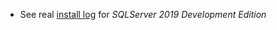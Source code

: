- See real [install log](Install-Sql-2020-03-31T16-04-28.log) for *SQLServer 2019 Development Edition*